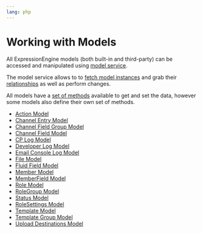 ```yaml
---
lang: php
---
```


<!--
    This source file is part of the open source project
    ExpressionEngine User Guide (https://github.com/ExpressionEngine/ExpressionEngine-User-Guide)

    @link      https://expressionengine.com/
    @copyright Copyright (c) 2003-2020, Packet Tide, LLC (https://packettide.com)
    @license   https://expressionengine.com/license Licensed under Apache License, Version 2.0
-->

# Working with Models

All ExpressionEngine models (both built-in and third-party) can be accessed and manipulated using [model service](development/services/model.md).

The model service allows to to [fetch model instances](development/services/model/fetching.md) and grab their [relationships](development/services/model/relationships.md) as well as perform changes.

All models have a [set of methods](development/services/model/building-your-own.md#model-methods) available to get and set the data, however some models also define their own set of methods.

- [Action Model](development/models/action.md)
- [Channel Entry Model](development/models/channel-entry.md)
- [Channel Field Group Model](development/models/channel-field-group.md)
- [Channel Field Model](development/models/channel-field.md)
- [CP Log Model](development/models/cp-log.md)
- [Developer Log Model](development/models/developer-log.md)
- [Email Console Log Model](development/models/email-console-cache.md)
- [File Model](development/models/file.md)
- [Fluid Field Model](development/models/fluid-field.md)
- [Member Model](development/models/member.md)
- [MemberField Model](development/models/member-field.md)
- [Role Model](development/models/role.md)
- [RoleGroup Model](development/models/role-group.md)
- [Status Model](development/models/status.md)
- [RoleSettings  Model](development/models/role-settings.md)
- [Template  Model](development/models/template.md)
- [Template Group  Model](development/models/template-group.md)
- [Upload Destinations Model](development/models/upload-destination.md)
